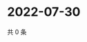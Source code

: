 # 2022-07-30

共 0 条

<!-- BEGIN WEIBO -->
<!-- 最后更新时间 Sat Jul 30 2022 13:11:05 GMT+0800 (China Standard Time) -->

<!-- END WEIBO -->
